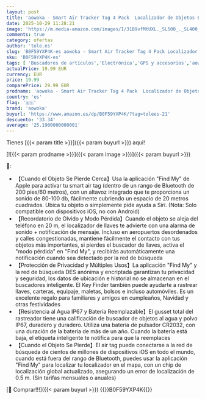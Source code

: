 ```yaml
---
layout: post
title: 'aowoka - Smart Air Tracker Tag 4 Pack  Localizador de Objetos Bluetooth Finder  Compatible con Buscar Apple  sólo iOS   365 días de Uso  Baterías Reemplazo  Buscador para Llaves/Carteras/Equipajes（weTag Mini）'
date: 2025-10-29 11:28:21
image: 'https://m.media-amazon.com/images/I/31B9vfMtUXL._SL500_._SL400_.jpg'
comments: true
category: ofertas
author: 'tole.es'
slug: 'B0F59YXP4K-es aowoka - Smart Air Tracker Tag 4 Pack Localizador de...'
sku: 'B0F59YXP4K-es'
tags: [ 'Buscadores de artículos','Electrónica','GPS y accesorios','aowoka','apple','🇪🇸', ]
actualPrice: 19.99 EUR
currency: EUR
price: 19.99
comparePrice: 29.99 EUR
prodname: 'aowoka - Smart Air Tracker Tag 4 Pack  Localizador de Objetos Bluetooth Finder  Compatible con Buscar Apple  sólo iOS   365 días de Uso  Baterías Reemplazo  Buscador para Llaves/Carteras/Equipajes（weTag Mini）'
country: 'es'
flag: '🇪🇸'
brand: 'aowoka'
buyurl: 'https://www.amazon.es/dp/B0F59YXP4K/?tag=tolees-21'
descuento: '33.34'
average: '25.1900000000001'
---
```


Tienes [{{< param title >}}]({{< param buyurl >}}) aqui!

[![{{< param prodname >}}]({{< param image >}})]({{< param buyurl >}})

🔎:

- 【Cuando el Objeto Se Pierde Cerca】Usa la aplicación "Find My" de Apple para activar tu smart air tag (dentro de un rango de Bluetooth de 200 pies/60 metros), con un altavoz integrado que te proporciona un sonido de 80-100 db, fácilmente cubriendo un espacio de 20 metros cuadrados. Ubica tu objeto o simplemente pide ayuda a Siri. (Nota: Solo compatible con dispositivos iOS, no con Android)
- 【Recordatorio de Olvido y Modo Pérdida】Cuando el objeto se aleja del teléfono en 20 m, el localizador de llaves te advierte con una alarma de sonido + notificación de mensaje. Incluso en aeropuertos desordenados y calles congestionadas, mantiene fácilmente el contacto con tus objetos más importantes, si pierdes el buscador de llaves, activa el "modo pérdida" en "Find My", y recibirás automáticamente una notificación cuando sea detectado por la red de búsqueda
- 【Protección de Privacidad y Múltiples Usos】La aplicación "Find My" y la red de búsqueda DES anónima y encriptada garantizan tu privacidad y seguridad, los datos de ubicación e historial no se almacenan en el buscadores inteligente. El Key Finder también puede ayudarte a rastrear llaves, carteras, equipaje, maletas, bolsos e incluso automóviles. Es un excelente regalo para familiares y amigos en cumpleaños, Navidad y otras festividades
- 【Resistencia al Agua IP67 y Batería Reemplazable】El gusset total del rastreador tiene una calificación de buscador de objetos al agua y polvo IP67, duradero y duradero. Utiliza una batería de pulsador CR2032, con una duración de la batería de más de un año. Cuando la batería está baja, el etiqueta inteligente te notifica para que la reemplaces
- 【Cuando el Objeto Se Pierde】El air tag puede conectarse a la red de búsqueda de cientos de millones de dispositivos iOS en todo el mundo, cuando está fuera del rango de Bluetooth, puedes usar la aplicación "Find My" para localizar tu localizador en el mapa, con un chip de localización global actualizado, asegurando un error de localización de 0.5 m. (Sin tarifas mensuales o anuales)

[🛒 Comprar!!!]({{< param buyurl >}})
{{<world>}}B0F59YXP4K{{</world>}}
